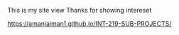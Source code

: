This is my site view 
Thanks for showing intereset


https://amanjaiman1.github.io/INT-219-SUB-PROJECTS/
